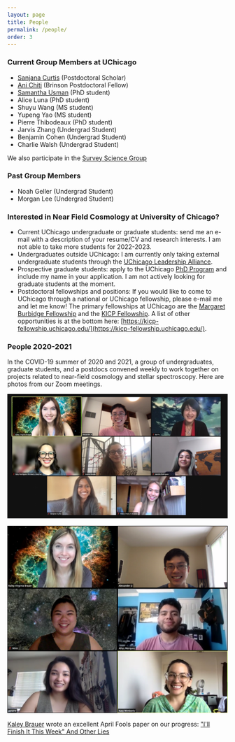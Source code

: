 ```yaml
---
layout: page
title: People
permalink: /people/
order: 3
---
```


### Current Group Members at UChicago

* [Sanjana Curtis](https://sanjanacurtis.com/) (Postdoctoral Scholar)
* [Ani Chiti](https://www.anichiti.space/) (Brinson Postdoctoral Fellow)
* [Samantha Usman](https://www.samusman.space/) (PhD student)
* Alice Luna (PhD student)
* Shuyu Wang (MS student)
* Yupeng Yao (MS student)
* Pierre Thibodeaux (PhD student)
* Jarvis Zhang (Undergrad Student)
* Benjamin Cohen (Undergrad Student)
* Charlie Walsh (Undergrad Student)

We also participate in the [Survey Science Group](https://surveys.uchicago.edu/)

### Past Group Members
* Noah Geller (Undergrad Student)
* Morgan Lee (Undergrad Student)

### Interested in Near Field Cosmology at University of Chicago?

* Current UChicago undergraduate or graduate students: send me an e-mail with a description of your resume/CV and research interests. I am not able to take more students for 2022-2023.
* Undergraduates outside UChicago: I am currently only taking external undergraduate students through the [UChicago Leadership Alliance](https://leadershipalliance.uchicago.edu/).
* Prospective graduate students: apply to the UChicago [PhD Program](https://astrophysics.uchicago.edu/academics/graduate-programs/) and include my name in your application. I am not actively looking for graduate students at the moment.
* Postdoctoral fellowships and positions: If you would like to come to UChicago through a national or UChicago fellowship, please e-mail me and let me know! The primary fellowships at UChicago are the [Margaret Burbidge Fellowship](https://astro-fellowship.uchicago.edu/) and the [KICP Fellowship](https://kicp-fellowship.uchicago.edu/). A list of other opportunities is at the bottom here: [https://kicp-fellowship.uchicago.edu/](https://kicp-fellowship.uchicago.edu/).

### People 2020-2021

In the COVID-19 summer of 2020 and 2021, a group of undergraduates, graduate students, and a postdocs convened weekly to work together on projects related to near-field cosmology and stellar spectroscopy. Here are photos from our Zoom meetings.

![NFC 2021](/img/NFCSummer2021.png)

![NFC 2020](/img/NFCSummer2020.png)

[Kaley Brauer](http://www.mit.edu/~kbrauer/) wrote an excellent April Fools paper on our progress: ["I'll Finish It This Week" And Other Lies](https://arxiv.org/abs/2103.16574)

